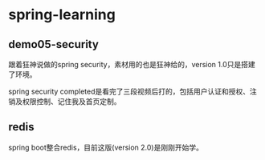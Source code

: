 # spring-learning

## demo05-security

跟着狂神说做的spring security，素材用的也是狂神给的，version 1.0只是搭建了环境。



spring security completed是看完了三段视频后打的，包括用户认证和授权、注销及权限控制、记住我及首页定制。

## redis

spring boot整合redis，目前这版(version 2.0)是刚刚开始学。